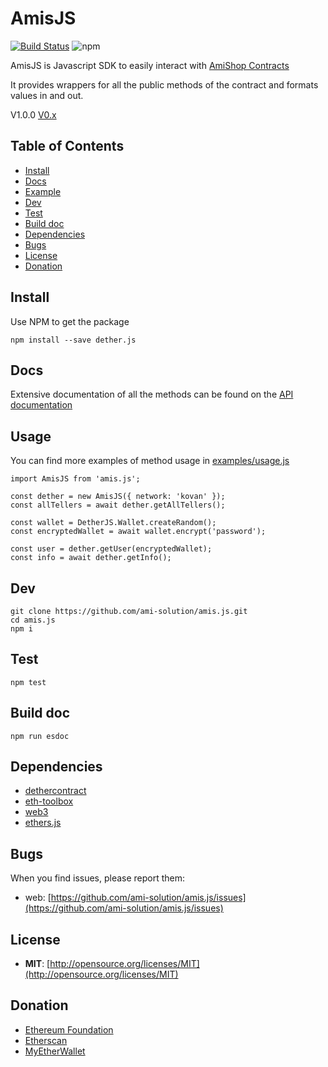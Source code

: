# AmisJS
[![Build Status](https://travis-ci.com/dethertech/detherGateway.svg?token=kdsX9Y3G2xZ5ptCyzuYL&branch=master)](https://travis-ci.com/dethertech/detherGateway) ![npm](https://img.shields.io/npm/v/detherGateway.svg)

AmisJS is Javascript SDK to easily interact with [AmiShop Contracts](https://github.com/amisolution/amishop-contracts)

It provides wrappers for all the public methods of the contract and formats values in and out.

V1.0.0
[V0.x](https://github.com/ami-solution/amis.js/tree/v0.x)
## Table of Contents

* [Install](#install)
* [Docs](#doc)
* [Example](#example)
* [Dev](#dev)
* [Test](#test)
* [Build doc](#build-doc)
* [Dependencies](#dependencies)
* [Bugs](#bugs)
* [License](#license)
* [Donation](#donation)

## Install

Use NPM to get the package

```
npm install --save dether.js
```

## Docs

Extensive documentation of all the methods can be found on the [API documentation](https://ami-solution.github.io/amis.js)

## Usage

You can find more examples of method usage in [examples/usage.js](https://github.com/ami-solution/amis.js/blob/v1.x/examples/usage.js)
```
import AmisJS from 'amis.js';

const dether = new AmisJS({ network: 'kovan' });
const allTellers = await dether.getAllTellers();

const wallet = DetherJS.Wallet.createRandom();
const encryptedWallet = await wallet.encrypt('password');

const user = dether.getUser(encryptedWallet);
const info = await dether.getInfo();
```

## Dev
```
git clone https://github.com/ami-solution/amis.js.git
cd amis.js
npm i
```

## Test
```
npm test
```

## Build doc
```
npm run esdoc
```

## Dependencies

* [dethercontract](https://github.com/ami-solution/amishop-contracts.git)
* [eth-toolbox](https://github.com/ami-solution/eth-toolbox)
* [web3](https://github.com/ethereum/web3.js/)
* [ethers.js](https://github.com/ethers-io/ethers.js)

## Bugs

When you find issues, please report them:

* web: [https://github.com/ami-solution/amis.js/issues](https://github.com/ami-solution/amis.js/issues)

## License

* __MIT__: [http://opensource.org/licenses/MIT](http://opensource.org/licenses/MIT)

## Donation
* [Ethereum Foundation](https://ethereum.org/donate)
* [Etherscan](https://etherscan.io/address/0x71c7656ec7ab88b098defb751b7401b5f6d8976f)
* [MyEtherWallet](https://etherscan.io/address/0x7cB57B5A97eAbe94205C07890BE4c1aD31E486A8)
